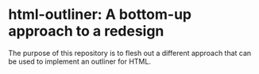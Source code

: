 
html-outliner: A bottom-up approach to a redesign
===============

The purpose of this repository is to flesh out a different approach that can be
used to implement an outliner for HTML.
